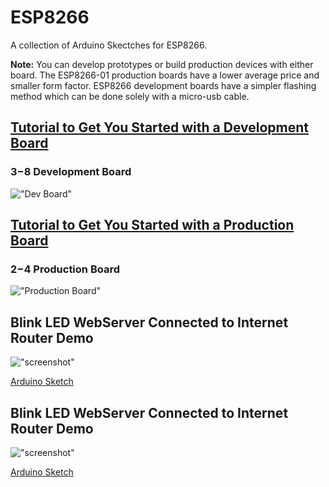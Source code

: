 # ESP8266
A collection of Arduino Skectches for ESP8266.

**Note:** You can develop prototypes or build production devices with either board. The ESP8266-01 production boards have a lower average price and smaller form factor. ESP8266 development boards have a simpler flashing method which can be done solely with a micro-usb cable.

## [Tutorial to Get You Started with a Development Board](http://www.instructables.com/id/Quick-Start-to-Nodemcu-ESP8266-on-Arduino-IDE/)

### $3-$8 Development Board
!["Dev Board"](https://cdn.shopify.com/s/files/1/1723/8439/products/TECH3182_a_large.png "$3-$8 Development Board")

## [Tutorial to Get You Started with a Production Board](https://create.arduino.cc/projecthub/ROBINTHOMAS/programming-esp8266-esp-01-with-arduino-011389)

### $2-$4 Production Board
!["Production Board"](https://www.allaboutcircuits.com/uploads/thumbnails/ESP8266.png "$2-$4 Production Board")

## Blink LED WebServer Connected to Internet Router Demo
!["screenshot"](https://raw.githubusercontent.com/EricEisaman/esp8266/master/images/screenshot-blink-led-webserver.png "Screenshot")

[Arduino Sketch](https://github.com/EricEisaman/esp8266/blob/master/ino/blink-led-webserver-connected-to-internet-router.ino)

## Blink LED WebServer Connected to Internet Router Demo
!["screenshot"](https://raw.githubusercontent.com/EricEisaman/esp8266/master/images/screenshot-blink-led-webserver-standalone.png "Screenshot")

[Arduino Sketch](https://github.com/EricEisaman/esp8266/blob/master/ino/blink-led-webserver-standalone.ino)

